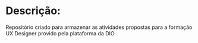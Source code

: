 # Descrição:
Repositório criado para armazenar as atividades propostas para a formação UX Designer provido pela plataforma da DIO
